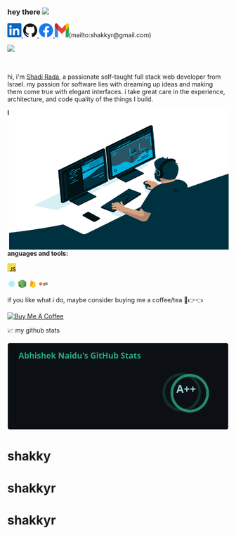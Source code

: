 ### hey there <img src="https://media.giphy.com/media/hvRJCLFzcasrR4ia7z/giphy.gif" width="25px">
<a href="linkedin.com/in/shadi-rada">
  <img alt="LinkedIn" height="32" width="32" src="./assets/linkedin.svg">
</a>
<a href="https://github.com/shakkyr">
  <img alt="GitHub" height="32" width="32" src="./assets/github.svg">
</a>
<a href="https://www.facebook.com/shadi.rada.5">
  <img alt="Facebook" height="32" width="32" src="./assets/facebook.svg">
</a>
  <img alt="Facebook" height="32" width="32" src="./assets/gmail.svg">(mailto:shakkyr@gmail.com)


![](https://visitor-badge.glitch.me/badge?page_id=abhisheknaiidu.abhisheknaiidu)

<br />

hi, i'm [Shadi Rada](linkedin.com/in/shadi-rada), a passionate self-taught full stack web developer from Israel. my passion for software lies with dreaming up ideas and making them come true with elegant interfaces. i take great care in the experience, architecture, and code quality of the things I build.



  <img align="right" alt="GIF" src="code.gif" width="500" height="320" />
  

**languages and tools:**  

<code><img height="20" src="https://raw.githubusercontent.com/github/explore/80688e429a7d4ef2fca1e82350fe8e3517d3494d/topics/javascript/javascript.png"></code>

<code><img height="20" src="https://raw.githubusercontent.com/github/explore/80688e429a7d4ef2fca1e82350fe8e3517d3494d/topics/react/react.png"></code>
<code><img height="20" src="https://raw.githubusercontent.com/github/explore/80688e429a7d4ef2fca1e82350fe8e3517d3494d/topics/nodejs/nodejs.png"></code>
<code><img height="20" src="https://raw.githubusercontent.com/github/explore/80688e429a7d4ef2fca1e82350fe8e3517d3494d/topics/firebase/firebase.png"></code>
<code><img height="20" src="https://raw.githubusercontent.com/github/explore/80688e429a7d4ef2fca1e82350fe8e3517d3494d/topics/git/git.png"></code>



if you like what i do, maybe consider buying me a coffee/tea 🥺👉👈

<a href="https://paypal.me/shakkyr?country.x=IL&locale.x=en_US" target="_blank"><img src="https://cdn.buymeacoffee.com/buttons/v2/default-red.png" alt="Buy Me A Coffee" width="150" ></a>




📈 my github stats

<p align="center"> <img src="assets/api.svg" alt="abhisheknaiidu" />




# shakky
# shakkyr
# shakkyr
